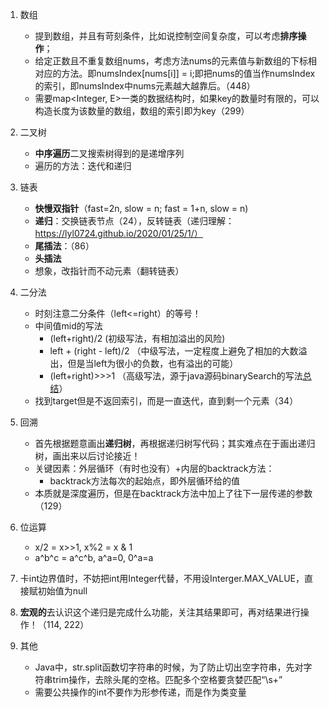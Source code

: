 1. 数组
    + 提到数组，并且有苛刻条件，比如说控制空间复杂度，可以考虑**排序操作**；
    + 给定正数且不重复数组nums，考虑方法nums的元素值与新数组的下标相对应的方法。即numsIndex[nums[i]] = i;即把nums的值当作numsIndex的索引，即numsIndex中nums元素越大越靠后。（448）
    + 需要map<Integer, E>一类的数据结构时，如果key的数量时有限的，可以构造长度为该数量的数组，数组的索引即为key（299）

2. 二叉树
    + **中序遍历**二叉搜索树得到的是递增序列
    + 遍历的方法：迭代和递归

3. 链表
    + **快慢双指针**（fast=2n, slow = n; fast = 1+n, slow = n)
    + **递归**：交换链表节点（24），反转链表（递归理解：https://lyl0724.github.io/2020/01/25/1/）
    + **尾插法**：（86）
    + **头插法**
    + 想象，改指针而不动元素（翻转链表）

4. 二分法
    + 时刻注意二分条件（left<=right）的等号！
    + 中间值mid的写法
        + (left+right)/2 (初级写法，有相加溢出的风险)
        + left + (right - left)/2 （中级写法，一定程度上避免了相加的大数溢出，但是当left为很小的负数，也有溢出的可能）
        + (left+right)>>>1 （高级写法，源于java源码binarySearch的写法[总结](https://leetcode-cn.com/problems/guess-number-higher-or-lower/solution/shi-fen-hao-yong-de-er-fen-cha-zhao-fa-mo-ban-pyth/)）
    + 找到target但是不返回索引，而是一直迭代，直到剩一个元素（34）

5. 回溯
    + 首先根据题意画出**递归树**，再根据递归树写代码；其实难点在于画出递归树，画出来以后讨论接近！
    + 关键因素：外层循环（有时也没有）+内层的backtrack方法：
        + backtrack方法每次的起始点，即外层循环给的值
    + 本质就是深度遍历，但是在backtrack方法中加上了往下一层传递的参数（129）

6. 位运算
    + x/2 = x>>1, x%2 = x & 1
    + a^b^c = a^c^b, a^a=0, 0^a=a

7. 卡int边界值时，不妨把int用Integer代替，不用设Interger.MAX_VALUE，直接赋初始值为null

8. **宏观的**去认识这个递归是完成什么功能，关注其结果即可，再对结果进行操作！（114, 222）

9. 其他
    + Java中，str.split函数切字符串的时候，为了防止切出空字符串，先对字符串trim操作，去除头尾的空格。匹配多个空格要贪婪匹配“\\s+”
    + 需要公共操作的int不要作为形参传递，而是作为类变量

